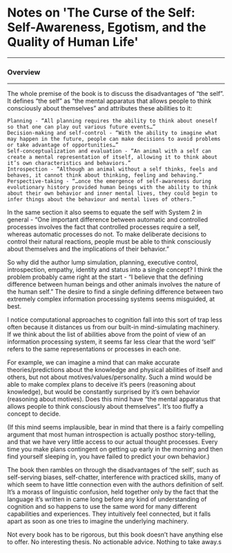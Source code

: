 # Notes on 'The Curse of the Self: Self-Awareness, Egotism, and the Quality of Human Life'
---

### Overview
---

The whole premise of the book is to discuss the disadvantages of “the self”. It defines “the self” as “the mental apparatus that allows people to think consciously about themselves” and attributes these abilities to it:

    Planning - “All planning requires the ability to think about oneself so that one can play out various future events…”
    Decision-making and self-control - “With the ability to imagine what may happen in the future, people can make decisions to avoid problems or take advantage of opportunities…”
    Self-conceptualization and evaluation - “An animal with a self can create a mental representation of itself, allowing it to think about it’s own characteristics and behaviors.”
    Introspection - “Although an animal without a self thinks, feels and behaves, it cannot think about thinking, feeling and behaving.”
    Perspective-taking - “…once the emergence of self-awareness during evolutionary history provided human beings with the ability to think about their own behavior and inner mental lives, they could begin to infer things about the behaviour and mental lives of others.”

In the same section it also seems to equate the self with System 2 in general - “One important difference between automatic and controlled processes involves the fact that controlled processes require a self, whereas automatic processes do not. To make deliberate decisions to control their natural reactions, people must be able to think consciously about themselves and the implications of their behavior.”

So why did the author lump simulation, planning, executive control, introspection, empathy, identity and status into a single concept? I think the problem probably came right at the start - “I believe that the defining difference between human beings and other animals involves the nature of the human self.” The desire to find a single defining difference between two extremely complex information processing systems seems misguided, at best.

I notice computational approaches to cognition fall into this sort of trap less often because it distances us from our built-in mind-simulating machinery. If we think about the list of abilities above from the point of view of an information processing system, it seems far less clear that the word ‘self’ refers to the same representations or processes in each one.

For example, we can imagine a mind that can make accurate theories/predictions about the knowledge and physical abilities of itself and others, but not about motives/values/personality. Such a mind would be able to make complex plans to deceive it’s peers (reasoning about knowledge), but would be constantly surprised by it’s own behavior (reasoning about motives). Does this mind have “the mental apparatus that allows people to think consciously about themselves”. It’s too fluffy a concept to decide.

(If this mind seems implausible, bear in mind that there is a fairly compelling argument that most human introspection is actually posthoc story-telling, and that we have very little access to our actual thought processes. Every time you make plans contingent on getting up early in the morning and then find yourself sleeping in, you have failed to predict your own behavior.)

The book then rambles on through the disadvantages of ‘the self’, such as self-serving biases, self-chatter, interference with practiced skills, many of which seem to have little connection even with the authors definition of self. It’s a morass of linguistic confusion, held together only by the fact that the language it’s written in came long before any kind of understanding of cognition and so happens to use the same word for many different capabilities and experiences. They intuitively feel connected, but it falls apart as soon as one tries to imagine the underlying machinery.

Not every book has to be rigorous, but this book doesn’t have anything else to offer. No interesting thesis. No actionable advice. Nothing to take away.s